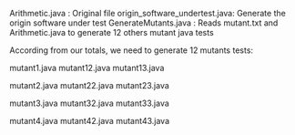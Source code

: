 Arithmetic.java :  Original file
origin_software_undertest.java:  Generate the origin software under test
GenerateMutants.java : Reads mutant.txt and Arithmetic.java to generate 12 others mutant java tests

According from our totals, we need to generate 12 mutants tests: 

mutant1.java
mutant12.java
mutant13.java

mutant2.java
mutant22.java
mutant23.java

mutant3.java
mutant32.java
mutant33.java

mutant4.java
mutant42.java
mutant43.java

